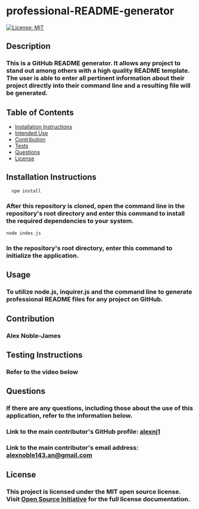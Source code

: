 
  # professional-README-generator

  [![License: MIT](https://img.shields.io/badge/License-MIT-yellow.svg)](https://opensource.org/licenses/MIT)

  ## Description


  ### This is a GitHub README generator. It allows any project to stand out among others with a high quality README template. The user is able to enter all pertinent information about their project directly into their command line and a resulting file will be generated.

  ## Table of Contents


  * [Installation Instructions](#installation-instructions)
  * [Intended Use](#usage)
  * [Contribution](#contribution)
  * [Tests](#testing-instructions)
  * [Questions](#questions)
  * [License](#license)

  ## Installation Instructions


      npm install
### After this repository is cloned, open the command line in the repository's root directory and enter this command to install the required dependencies to your system.
    node index.js
### In the repository's root directory, enter this command to initialize the application.


  ## Usage


  ### To utilize node.js, inquirer.js and the command line to generate professional README files for any project on GitHub.
  
  ## Contribution


### Alex Noble-James

  
  ## Testing Instructions


  ### Refer to the video below
  
  ## Questions


  ### If there are any questions, including those about the use of this application, refer to the information below.
  
  ### Link to the main contributor's GitHub profile: [alexnj1](https://www.github.com/alexnj1)

  ### Link to the main contributor's email address: alexnoble143.an@gmail.com
  
  ## License
  
  
  ### This project is licensed under the MIT open source license. Visit [Open Source Initiative](http://www.opensource.org/licenses/MIT) for the full license documentation.
  
